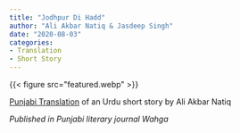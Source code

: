 ```yaml
---
title: "Jodhpur Di Hadd"
author: "Ali Akbar Natiq & Jasdeep Singh"
date: "2020-08-03"
categories:
- Translation
- Short Story
---
```

{{< figure src="featured.webp" >}}

[Punjabi Translation](/pa/translation/jodhpur-di-hadd) of an Urdu short story by Ali Akbar Natiq

*Published in Punjabi literary journal Wahga*
